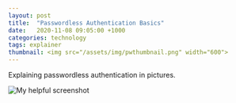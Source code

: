```yaml
---
layout: post
title:  "Passwordless Authentication Basics"
date:   2020-11-08 09:05:00 +1000
categories: technology
tags: explainer
thumbnail: <img src="/assets/img/pwthumbnail.png" width="600">
---
```


Explaining passwordless authentication in pictures.

![My helpful screenshot][notes]


[notes]: /assets/img/passwordless.png
